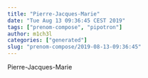 ```yaml
---
title: "Pierre-Jacques-Marie"
date: "Tue Aug 13 09:36:45 CEST 2019"
tags: ["prenom-compose", "pipotron"]
author: m1ch3l
categories: ["generated"]
slug: "prenom-compose/2019-08-13-09:36:45"
---
```


Pierre-Jacques-Marie
